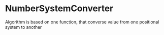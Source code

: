 # NumberSystemConverter
 Algorithm is based on one function, that converse value from one positional system to another
